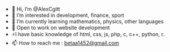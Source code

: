 - 👋 Hi, I’m @AlexCgitt
- 👀 I’m interested in development, finance, sport
- 🌱 I’m currently learning mathematics, physics, other languages
- 💞️ Open to work on website development
- ⚡I have basic knowledge of html, css, js, php, c, c++, python, r.
- 📫 How to reach me : betaa1452@gmail.com

<!---
AlexCgitt/AlexCgitt is a ✨ special ✨ repository because its `README.md` (this file) appears on your GitHub profile.
You can click the Preview link to take a look at your changes.
--->
